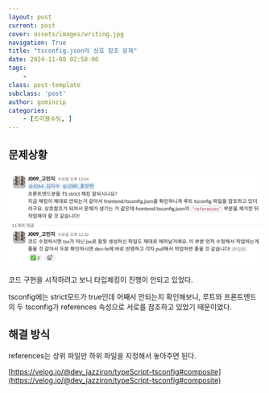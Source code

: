 ```yaml
---
layout: post
current: post
cover: assets/images/writing.jpg
navigation: True
title: "tsconfig.json의 상호 참조 문제"
date: 2024-11-08 02:50:00
tags:
    - 
class: post-template
subclass: 'post'
author: gominzip
categories:
    - [트러블슈팅, ]
---
```


## 문제상황


![0](/upload/2024-11-08-tsconfig.json의_상호_참조_문제.md/0.png)


코드 구현을 시작하려고 보니 타입체킹이 진행이 안되고 있었다. 


tsconfig에는 strict모드가 true인데 어째서 안되는지 확인해보니, 루트와 프론트엔드의 두 tsconfig가 references 속성으로 서로를 참조하고 있었기 때문이었다.


## 해결 방식


references는 상위 파일만 하위 파일을 지정해서 놓아주면 된다.


[https://velog.io/@dev_jazziron/typeScript-tsconfig#composite](https://velog.io/@dev_jazziron/typeScript-tsconfig#composite)

